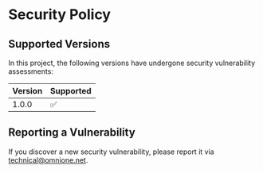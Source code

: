 # Security Policy

## Supported Versions

In this project, the following versions have undergone security vulnerability assessments:

| Version | Supported          |
| ------- | ------------------ |
| 1.0.0   | :white_check_mark: |

## Reporting a Vulnerability

If you discover a new security vulnerability, please report it via [technical@omnione.net](mailto:technical@omnione.net).

